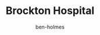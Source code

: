 ---
title: "Brockton Hospital"
author: ben-holmes # references `src/content/authors/ben-holmes.json`
pubDate: 01/01/01
description: Required
---